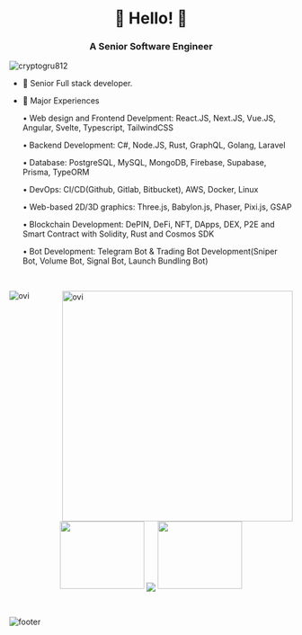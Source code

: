 <h1 align="center">👋 Hello! 👋</h1>
<h3 align="center">A Senior Software Engineer</h3>

<p align="left"> <img src="https://komarev.com/ghpvc/?username=cryptogru812&label=Profile%20views&color=0e75b6&style=flat" alt="cryptogru812" /> </p>

- 🌱 Senior Full stack developer.

- 🌱 Major Experiences

    • Web design and Frontend Develpment: React.JS, Next.JS, Vue.JS, Angular, Svelte, Typescript, TailwindCSS
  
    • Backend Development: C#, Node.JS, Rust, GraphQL, Golang, Laravel

    • Database: PostgreSQL, MySQL, MongoDB, Firebase, Supabase, Prisma, TypeORM

    • DevOps: CI/CD(Github, Gitlab, Bitbucket), AWS, Docker, Linux

    • Web-based 2D/3D graphics: Three.js, Babylon.js, Phaser, Pixi.js, GSAP

    • Blockchain Development: DePIN, DeFi, NFT, DApps, DEX, P2E and Smart Contract with Solidity, Rust and Cosmos SDK

    • Bot Development: Telegram Bot & Trading Bot Development(Sniper Bot, Volume Bot, Signal Bot, Launch Bundling Bot)
  


<br>
<p align="center">
<p><img align="left" src="https://github-readme-stats-eight-ruby-89.vercel.app/api/top-langs?username=cryptogru812&show_icons=true&locale=en&layout=compact&theme=chartreuse-dark&include_all_commits=true&count_private=true" alt="ovi" /></p>
<p>&nbsp;<img align="right" src="https://github-readme-stats-eight-ruby-89.vercel.app/api?username=cryptogru812&show_icons=true&locale=en&theme=chartreuse-dark&include_all_commits=true&count_private=true" alt="ovi" width="410" /></p>
<br><br><br><br><br><br><br><br><br>



<p align="center">
  <a>
    <img height="120" width="150" src="https://github.com/cryptogru812/cryptogru812/blob/main/left.png">
    <img align="center" src="https://github-readme-streak-stats.herokuapp.com/?user=cryptogru812&theme=dark"/>
    <img height="120" width="150" src="https://github.com/cryptogru812/cryptogru812/blob/main/right.png">
  </a>
</p>

<br>

![footer](https://github.com/cryptogru812/cryptogru812/blob/main/footer.jpg)
